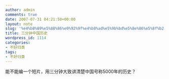 ```yaml
---
author: admin
comments: true
date: 2007-07-31 04:21:50+00:00
layout: note
slug: '%e4%b8%89%e5%88%86%e9%92%9f%e4%b8%ad%e5%9b%bd%e5%8e%86%e5%8f%b2'
title: 三分钟中国历史
wordpress_id: 1114
categories:
- 不好归类
tags:
- 不好归类
---
```


能不能编一个短片，用三分钟大致讲清楚中国号称5000年的历史？
